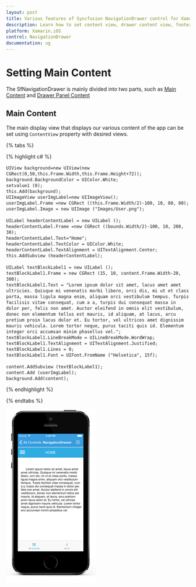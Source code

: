 ```yaml
---
layout: post
title: Various features of Syncfusion NavigationDrawer control for Xamarin.iOS
description: Learn how to set content view, drawer content view, footer view, header view, drawer size in NavigationDrawer.
platform: Xamarin.iOS
control: NavigationDrawer
documentation: ug
---
```


# Setting Main Content

The SfNavigationDrawer is mainly divided into two parts, such as [Main Content](#main-content) and  [Drawer Panel Content](/Xamarin/SfNavigationDrawer/Drawer-Content "Sliding Panel Contents")

## Main Content

The main display view that displays our various content of the app can be set using `ContentView` property with desired views.

{% tabs %}

{% highlight c# %}

	UIView background=new UIView(new CGRect(0,50,this.Frame.Width,this.Frame.Height+72));
	background.BackgroundColor = UIColor.White;
	setvalue1 (0);
	this.Add(background);
	UIImageView userImgLabel=new UIImageView();
	userImgLabel.Frame =new CGRect ((this.Frame.Width/2)-100, 10, 80, 80);
	userImgLabel.Image = new UIImage ("Images/User.png");
	
	UILabel headerContentLabel = new UILabel ();
	headerContentLabel.Frame =new CGRect ((bounds.Width/2)-100, 10, 200, 30);
	headerContentLabel.Text="Home";
	headerContentLabel.TextColor = UIColor.White;
	headerContentLabel.TextAlignment = UITextAlignment.Center;
	this.AddSubview (headerContentLabel);
	
	UILabel textBlockLabel1 = new UILabel ();
	textBlockLabel1.Frame = new CGRect (15, 10, content.Frame.Width-20, 300);
	textBlockLabel1.Text = "Lorem ipsum dolor sit amet, lacus amet amet ultricies. Quisque mi venenatis morbi libero, orci dis, mi ut et class porta, massa ligula magna enim, aliquam orci vestibulum tempus. Turpis facilisis vitae consequat, cum a a, turpis dui consequat massa in dolor per, felis non amet. Auctor eleifend in omnis elit vestibulum, donec non elementum tellus est mauris, id aliquam, at lacus, arcu pretium proin lacus dolor et. Eu tortor, vel ultrices amet dignissim mauris vehicula. Lorem tortor neque, purus taciti quis id. Elementum integer orci accumsan minim phasellus vel.";
	textBlockLabel1.LineBreakMode = UILineBreakMode.WordWrap;
	textBlockLabel1.TextAlignment = UITextAlignment.Justified;
	textBlockLabel1.Lines = 0;
	textBlockLabel1.Font = UIFont.FromName ("Helvetica", 15f);
	
	content.AddSubview (textBlockLabel1);
	content.Add (userImgLabel);
	background.Add(content);
	
{% endhighlight %}

{% endtabs %}
	
![](images/content-view.png)